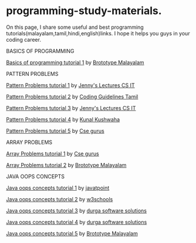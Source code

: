 # programming-study-materials.
On this page, I share some useful and best programming tutorials(malayalam,tamil,hindi,english)links. I hope it helps you guys in your coding career.

BASICS OF PROGRAMMING

[Basics of programming tutorial 1](https://www.youtube.com/playlist?list=PLY-ecO2csVHeKaBI7lAM1jbIPU8K6fUxY)  by  [Brototype Malayalam](https://www.youtube.com/@BrototypeMalayalam)

PATTERN PROBLEMS

[Pattern Problems tutorial 1](https://www.youtube.com/playlist?list=PL3bLfF1I4fv9q5JLYqb8WTpxzgIQbsCix)  by  [Jenny's Lectures CS IT](https://www.youtube.com/@JennyslecturesCSIT)

[Pattern Problems tutorial 2](https://www.youtube.com/playlist?list=PLdo5W4Nhv31Yu1igxTE2x0aeShbKtVcCy)  by  [Coding Guidelines Tamil](https://www.youtube.com/@CodingGuidelinesTamil)

[Pattern Problems tutorial 3](https://www.youtube.com/playlist?list=PL3bLfF1I4fv9q5JLYqb8WTpxzgIQbsCix)  by  [Jenny's Lectures CS IT](https://www.youtube.com/@JennyslecturesCSIT)

[Pattern Problems tutorial 4](https://www.youtube.com/watch?v=lsOOs5J8ycw)  by  [Kunal Kushwaha](https://www.youtube.com/@KunalKushwaha)

[Pattern Problems tutorial 5](https://www.youtube.com/playlist?list=PLYT7YDstBQmEQCJONPXrCnheow5Y7dClH)  by  [Cse gurus](https://www.youtube.com/@CSEGURUS)

ARRAY PROBLEMS

[Array Problems tutorial 1](https://www.youtube.com/watch?v=G2ero7kAA9M)  by  [Cse gurus](https://www.youtube.com/@CSEGURUS)

[Array Problems tutorial 2](https://www.youtube.com/watch?v=d0drJeqmiws)  by  [Brototype Malayalam](https://www.youtube.com/@BrototypeMalayalam)

JAVA OOPS CONCEPTS 

[Java oops concepts tutorial 1](https://www.javatpoint.com/java-oops-concepts)  by  [javatpoint](https://www.javatpoint.com)

[Java oops concepts tutorial 2](https://www.w3schools.com/java/java_oop.asp)  by  [w3schools](https://www.w3schools.com/default.asp)

[Java oops concepts tutorial 3](https://www.youtube.com/playlist?list=PLd3UqWTnYXOkwluXExifmJWKkvGa1ywWp)  by  [durga software solutions](https://www.youtube.com/@DurgaSoftwareSolutions)

[Java oops concepts tutorial 4](https://www.youtube.com/watch?v=5NQjLBuNL0I)  by  [durga software solutions](https://www.youtube.com/@DurgaSoftwareSolutions)

[Java oops concepts tutorial 5](https://www.youtube.com/watch?v=G1FahZ5Sgik)  by  [Brototype Malayalam](https://www.youtube.com/@BrototypeMalayalam)





